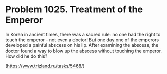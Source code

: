 # Problem 1025. Treatment of the Emperor 

In Korea in ancient times, there was a sacred rule: no one had the right to touch the emperor - not even a doctor! But one day one of the emperors developed a painful abscess on his lip. After examining the abscess, the doctor found a way to blow up the abscess without touching the emperor. How did he do this?

(https://www.trizland.ru/tasks/5468/)
